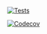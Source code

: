 [![Tests](https://github.com/paris3200/scout/workflows/Tests/badge.svg)](https://github.com/paris3200/scout/actions?workflow=Tests)

[![Codecov](https://codecov.io/gh/paris3200/scout/branch/master/graph/badge.svg)](https://codecov.io/gh/paris3200/scout)
